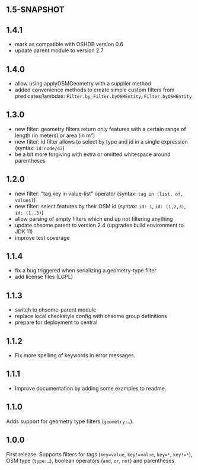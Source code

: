 1.5-SNAPSHOT
------------

1.4.1
-----

* mark as compatible with OSHDB version 0.6
* update parent module to version 2.7

1.4.0
-----

* allow using applyOSMGeometry with a supplier method
* added convenience methods to create simple custom filters from predicates/lambdas: `Filter.by`, `Filter.byOSMEntity`, `Filter.byOSHEntity`

1.3.0
-----

* new filter: geometry filters return only features with a certain range of length (in meters) or area (in m²)
* new filter: id filter allows to select by type and id in a single expression (syntax: `id:node/42`)
* be a bit more forgiving with extra or omitted whitespace around parentheses

1.2.0
-----

* new filter: "tag key in value-list" operator (syntax: `tag in (list, of, values)`)
* new filter: select features by their OSM id (syntax: `id: 1`, `id: (1,2,3)`, `id: (1..3)`)
* allow parsing of empty filters which end up not filtering anything
* update ohsome parent to version 2.4 (upgrades build environment to JDK 11)
* improve test coverage

1.1.4
-----

* fix a bug triggered when serializing a geometry-type filter
* add license files (LGPL)

1.1.3
-----

* switch to ohsome-parent module
* replace local checkstyle config with ohsome group definitions
* prepare for deployment to central

1.1.2
-----

* Fix more spelling of keywords in error messages.

1.1.1
-----

* Improve documentation by adding some examples to readme.

1.1.0
-----

Adds support for geometry type filters (`geometry:…`).

1.0.0
-----

First release.
Supports filters for tags (`key=value`, `key!=value`, `key=*`, `key!=*`), OSM type (`type:…`), boolean operators (`and`, `or`, `not`) and parentheses.
